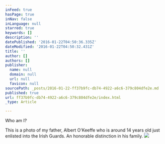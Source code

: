 ```yaml
---
inFeed: true
hasPage: true
inNav: false
inLanguage: null
starred: true
keywords: []
description: ''
datePublished: '2016-01-22T04:50:36.335Z'
dateModified: '2016-01-22T04:50:32.431Z'
title: ''
author: []
authors: []
publisher:
  name: null
  domain: null
  url: null
  favicon: null
sourcePath: _posts/2016-01-22-ff37b9fc-db74-4922-a6c6-379c804dfe2e.md
published: true
url: ff37b9fc-db74-4922-a6c6-379c804dfe2e/index.html
_type: Article

---
```

Who am I?

This is a photo of my father, Albert O'Keeffe who is around 14 years old just enlisted into the Irish Guards. An honorable distinction in his family.
![](https://the-grid-user-content.s3-us-west-2.amazonaws.com/5d15abcd-8be9-44c7-a325-cf32c714d80b.jpg)